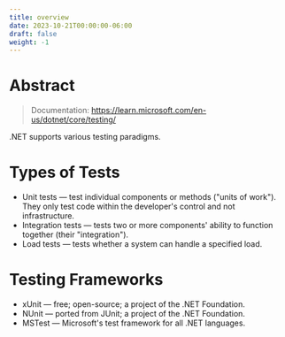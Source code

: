 ```yaml
---
title: overview
date: 2023-10-21T00:00:00-06:00
draft: false
weight: -1
---
```


# Abstract
> Documentation: https://learn.microsoft.com/en-us/dotnet/core/testing/

.NET supports various testing paradigms.

# Types of Tests
* Unit tests — test individual components or methods ("units of work"). They only test code within the developer's control and not infrastructure.
* Integration tests — tests two or more components' ability to function together (their "integration").
* Load tests — tests whether a system can handle a specified load.

# Testing Frameworks
* xUnit — free; open-source; a project of the .NET Foundation.
* NUnit — ported from JUnit; a project of the .NET Foundation.
* MSTest — Microsoft's test framework for all .NET languages.

